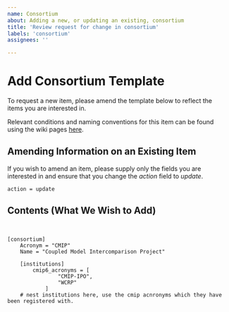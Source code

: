 ```yaml
---
name: Consortium
about: Adding a new, or updating an existing, consortium
title: 'Review request for change in consortium'
labels: 'consortium'
assignees: ''

---
```


# Add Consortium Template

To request a new item, please amend the template below to reflect the items you are interested in.

Relevant conditions and naming conventions for this item can be found using the wiki pages [here]().

## Amending Information on an Existing Item

If you wish to amend an item, please supply only the fields you are interested in and ensure that you change the *action* field to *update*.

``` action = update ```

<!---  info 

We are trialing the addition of new components using the configuration file format. 
To use this, please fill out the template below, keeping the spacing and indentation of the file.

--->

## Contents (What We Wish to Add)



``` configfile


[consortium]
    Acronym = "CMIP"
    Name = "Coupled Model Intercomparison Project"
    
    [institutions]
        cmip6_acronyms = [
                "CMIP-IPO",
                "WCRP"
            ]
    # nest institutions here, use the cmip acnronyms which they have been registered with.


```

